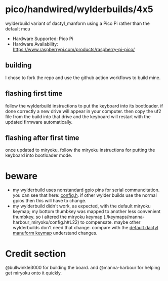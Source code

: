# pico/handwired/wylderbuilds/4x5

wylderbuild variant of dactyl_manform using a Pico Pi rather than the default mcu

* Hardware Supported: Pico Pi
* Hardware Availability: https://www.raspberrypi.com/products/raspberry-pi-pico/ 

## building

I chose to fork the repo and use the github action workflows to build mine.

## flashing first time
follow the wylderbuild instructions to put the keyboard into its bootloader. if done correctly a new drive will appear in your computer. then copy the uf2 file from the build into that drive and the keyboard will restart with the updated firmware automatically. 

## flashing after first time
once updated to miryoku, follow the miryoku instructions for putting the keyboard into bootloader mode.

# beware
* my wylderbuild uses nonstandard gpio pins for serial communcitation. you can see that here: [config.h](./config.h#L13). if other wylder builds use the normal gpios then this will have to change.
* my wylderbuild didn't work, as expected, with the default miryoku keymap; my bottom thumbkey was mapped to another less convenient thumbkey. so i altered the miryoku keymap (./keymaps/manna-harbour_miryoku/config.h#L22) to compensate. maybe other wylderbuilds don't need that change. compare with the [default dactyl manuform keymap](../../dactyl_manuform/keymaps/manna-harbour_miryoku/config.h#L22) understand changes.

# Credit section
@bullwinkle3000 for building the board. and @manna-harbour for helping get miryoku onto it quickly.

